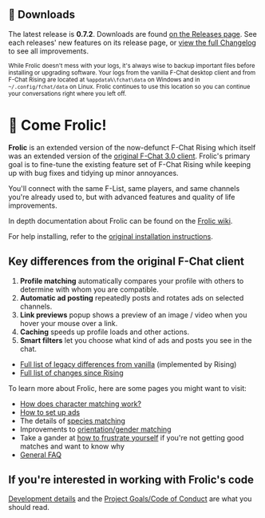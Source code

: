 ## 💾 Downloads
The latest release is **0.7.2**. Downloads are found [on the Releases page](https://github.com/Frolic-chat/Frolic/releases). See each releases' new features on its release page, or [view the full Changelog](https://frolic-chat.github.io/wiki/development/CHANGELOG.html) to see all improvements.

<small>While Frolic doesn't mess with your logs, it's always wise to backup important files before installing or upgrading software. Your logs from the vanilla F-Chat desktop client and from F-Chat Rising are located at `%appdata%\fchat\data` on Windows and in `~/.config/fchat/data` on Linux. Frolic continues to use this location so you can continue your conversations right where you left off.</small>


# 🌺 Come Frolic!
**Frolic** is an extended version of the now-defunct F-Chat Rising which itself was an extended version of the [original F-Chat 3.0 client](https://wiki.f-list.net/F-Chat_3.0). Frolic's primary goal is to fine-tune the existing feature set of F-Chat Rising while keeping up with bug fixes and tidying up minor annoyances.

You'll connect with the same F-List, same players, and same channels you're already used to, but with advanced features and quality of life improvements.

In depth documentation about Frolic can be found on the [Frolic wiki](https://frolic-chat.github.io/wiki.html).

For help installing, refer to the [original installation instructions](https://wiki.f-list.net/F-Chat_3.0/Installation).

## Key differences from the original F-Chat client

1. **Profile matching** automatically compares your profile with others to determine with whom you are compatible.
1. **Automatic ad posting** repeatedly posts and rotates ads on selected channels.
1. **Link previews** popup shows a preview of an image / video when you hover your mouse over a link.
1. **Caching** speeds up profile loads and other actions.
1. **Smart filters** let you choose what kind of ads and posts you see in the chat.
* [Full list of legacy differences from vanilla](https://frolic-chat.github.io/wiki/features/features-legacy.html) (implemented by Rising)
* [Full list of changes since Rising](https://frolic-chat.github.io/wiki/development/CHANGELOG.html)

To learn more about Frolic, here are some pages you might want to visit:
* [How does character matching work?](https://frolic-chat.github.io/wiki/features/how-to-match.html)
* [How to set up ads](https://frolic-chat.github.io/wiki/features/how-to-ads.html)
* The details of [species matching](https://frolic-chat.github.io/wiki/features/species-matching.html)
* Improvements to [orientation/gender matching](https://frolic-chat.github.io/wiki/features/orientation.html)
* Take a gander at [how to frustrate yourself](https://frolic-chat.github.io/wiki/features/how-to-not-match.html) if you're not getting good matches and want to know why
* [General FAQ](https://frolic-chat.github.io/wiki/FAQ.html)

## If you're interested in working with Frolic's code
[Development details](https://frolic-chat.github.io/wiki/development/development.html) and the [Project Goals/Code of Conduct](https://frolic-chat.github.io/wiki/development/CODE_OF_CONDUCT.html) are what you should read.
